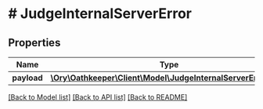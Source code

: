 # # JudgeInternalServerError

## Properties

Name | Type | Description | Notes
------------ | ------------- | ------------- | -------------
**payload** | [**\Ory\Oathkeeper\Client\Model\JudgeInternalServerErrorBody**](JudgeInternalServerErrorBody.md) |  | [optional] 

[[Back to Model list]](../../README.md#documentation-for-models) [[Back to API list]](../../README.md#documentation-for-api-endpoints) [[Back to README]](../../README.md)


